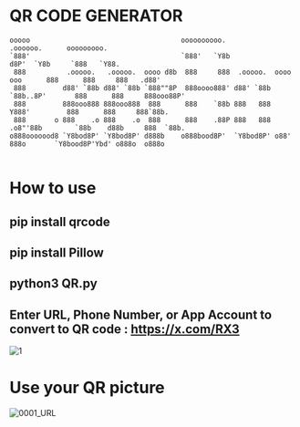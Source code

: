 # QR CODE GENERATOR

```
ooooo                                     oooooooooo.                               .oooooo.      ooooooooo.   
`888'                                     `888'   `Y8b                             d8P'  `Y8b     `888   `Y88. 
 888          .ooooo.   .ooooo.  oooo d8b  888     888  .ooooo.  oooo    ooo      888      888     888   .d88' 
 888         d88' `88b d88' `88b `888""8P  888oooo888' d88' `88b  `88b..8P'       888      888     888ooo88P'  
 888         888ooo888 888ooo888  888      888    `88b 888   888    Y888'         888      888     888`88b.    
 888       o 888    .o 888    .o  888      888    .88P 888   888  .o8"'88b        `88b    d88b     888  `88b.  
o888ooooood8 `Y8bod8P' `Y8bod8P' d888b    o888bood8P'  `Y8bod8P' o88'   888o       `Y8bood8P'Ybd' o888o  o888o 
                                                                                                                                
```


# How to use
 
## pip install qrcode
## pip install Pillow

## python3 QR.py

## Enter URL, Phone Number, or App Account to convert to QR code : https://x.com/RX3 


![1](https://github.com/LeerBox/QR-Code-generator/assets/127865341/05357fa3-79dc-4a14-b550-2334e7735dce)



# Use your QR picture

![0001_URL](https://github.com/LeerBox/QR-Code-generator/assets/127865341/3fc3f2c2-e0b0-4d0c-922d-3b2a29003c12)

